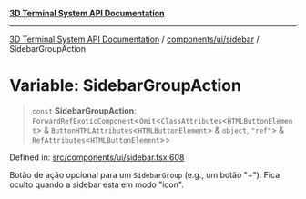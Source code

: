 [**3D Terminal System API Documentation**](../../../../README.md)

***

[3D Terminal System API Documentation](../../../../README.md) / [components/ui/sidebar](../README.md) / SidebarGroupAction

# Variable: SidebarGroupAction

> `const` **SidebarGroupAction**: `ForwardRefExoticComponent`\<`Omit`\<`ClassAttributes`\<`HTMLButtonElement`\> & `ButtonHTMLAttributes`\<`HTMLButtonElement`\> & `object`, `"ref"`\> & `RefAttributes`\<`HTMLButtonElement`\>\>

Defined in: [src/components/ui/sidebar.tsx:608](https://github.com/Dicommunitas/ThreeJS_Terminal_3D/blob/7212b5be68c3f7954d775adb9932e64d901692b4/src/components/ui/sidebar.tsx#L608)

Botão de ação opcional para um `SidebarGroup` (e.g., um botão "+").
Fica oculto quando a sidebar está em modo "icon".
